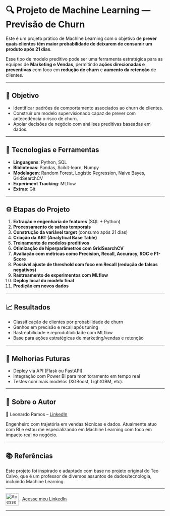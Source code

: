 
# 🔍 Projeto de Machine Learning — Previsão de Churn

Este é um projeto prático de Machine Learning com o objetivo de **prever quais clientes têm maior probabilidade de deixarem de consumir um produto após 21 dias**.

Esse tipo de modelo preditivo pode ser uma ferramenta estratégica para as equipes de **Marketing e Vendas**, permitindo **ações direcionadas e preventivas** com foco em **redução de churn** e **aumento da retenção** de clientes.

---

## 🎯 Objetivo

- Identificar padrões de comportamento associados ao churn de clientes.
- Construir um modelo supervisionado capaz de prever com antecedência o risco de churn.
- Apoiar decisões de negócio com análises preditivas baseadas em dados.

---

## 🧰 Tecnologias e Ferramentas

- **Linguagens**: Python, SQL  
- **Bibliotecas**: Pandas, Scikit-learn, Numpy
- **Modelagem**: Random Forest, Logistic Regression, Naive Bayes, GridSearchCV  
- **Experiment Tracking**: MLflow  
- **Extras**: Git

---

## ⚙️ Etapas do Projeto

1. **Extração e engenharia de features** (SQL + Python)
2. **Processamento de safras temporais**
3. **Construção da variável target** (consumo após 21 dias)
4. **Criação da ABT (Analytical Base Table)**
5. **Treinamento de modelos preditivos**
6. **Otimização de hiperparâmetros com GridSearchCV**
7. **Avaliação com métricas como Precision, Recall, Accuracy, ROC e F1-Score**
8. **Possível ajuste de threshold com foco em Recall (redução de falsos negativos)**
9. **Rastreamento de experimentos com MLflow**
10. **Deploy local do modelo final**
11. **Predição em novos dados**

---

## 📈 Resultados

- Classificação de clientes por probabilidade de churn
- Ganhos em precisão e recall após tuning
- Rastreabilidade e reprodutibilidade com MLflow
- Base para ações estratégicas de marketing/vendas e retenção

---

## 🚀 Melhorias Futuras

- Deploy via API (Flask ou FastAPI)
- Integração com Power BI para monitoramento em tempo real
- Testes com mais modelos (XGBoost, LightGBM, etc).

---

## 🧠 Sobre o Autor

📌 Leonardo Ramos – [LinkedIn](https://www.linkedin.com/in/leonardo-de-mattos-ramos-252433199/)

Engenheiro com trajetória em vendas técnicas e dados. Atualmente atuo com BI e estou me especializando em Machine Learning com foco em impacto real no negócio.

---

## 📚 Referências

Este projeto foi inspirado e adaptado com base no projeto original do Teo Calvo, que é um professor de diversos assuntos de dados/tecnologia, incluindo Machine Learning.

---

<a href="https://www.linkedin.com/in/leonardo-de-mattos-ramos-252433199/" target="_blank">
  <img src="https://cdn-icons-png.flaticon.com/512/2504/2504923.png" alt="Acesse meu LinkedIn" width="40" style="vertical-align:middle;"/>
  <span style="margin-left: 8px;">Acesse meu LinkedIn</span>
</a>


---

